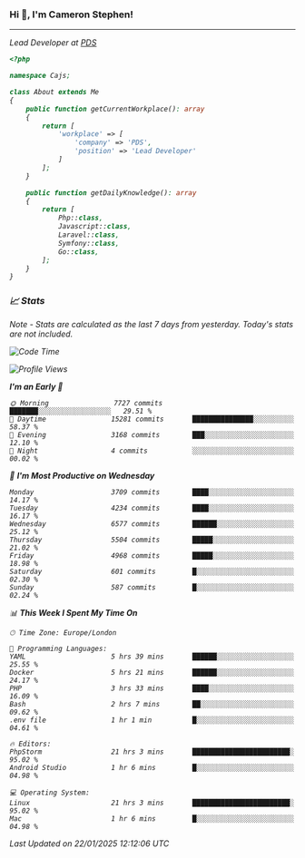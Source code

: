 ### Hi 👋, I'm Cameron Stephen!
<hr>
<p><em>Lead Developer at <a href="https://prindatasolutions.co.uk">PDS</a></p>


```php
<?php

namespace Cajs;

class About extends Me
{
    public function getCurrentWorkplace(): array
    {
        return [
            'workplace' => [
                'company' => 'PDS',
                'position' => 'Lead Developer'
            ]
        ];
    }

    public function getDailyKnowledge(): array
    {
        return [
            Php::class,
            Javascript::class,
            Laravel::class,
            Symfony::class,
            Go::class,
        ];
    }
}
```

### 📈 Stats
<p><em>Note - Stats are calculated as the last 7 days from yesterday. Today's stats are not included.</em></p>


<!--START_SECTION:waka-->
![Code Time](http://img.shields.io/badge/Code%20Time-4%2C211%20hrs%2052%20mins-blue)

![Profile Views](http://img.shields.io/badge/Profile%20Views-0-blue)

**I'm an Early 🐤** 

```text
🌞 Morning                7727 commits        ███████░░░░░░░░░░░░░░░░░░   29.51 % 
🌆 Daytime                15281 commits       ███████████████░░░░░░░░░░   58.37 % 
🌃 Evening                3168 commits        ███░░░░░░░░░░░░░░░░░░░░░░   12.10 % 
🌙 Night                  4 commits           ░░░░░░░░░░░░░░░░░░░░░░░░░   00.02 % 
```
📅 **I'm Most Productive on Wednesday** 

```text
Monday                   3709 commits        ████░░░░░░░░░░░░░░░░░░░░░   14.17 % 
Tuesday                  4234 commits        ████░░░░░░░░░░░░░░░░░░░░░   16.17 % 
Wednesday                6577 commits        ██████░░░░░░░░░░░░░░░░░░░   25.12 % 
Thursday                 5504 commits        █████░░░░░░░░░░░░░░░░░░░░   21.02 % 
Friday                   4968 commits        █████░░░░░░░░░░░░░░░░░░░░   18.98 % 
Saturday                 601 commits         █░░░░░░░░░░░░░░░░░░░░░░░░   02.30 % 
Sunday                   587 commits         █░░░░░░░░░░░░░░░░░░░░░░░░   02.24 % 
```


📊 **This Week I Spent My Time On** 

```text
🕑︎ Time Zone: Europe/London

💬 Programming Languages: 
YAML                     5 hrs 39 mins       ██████░░░░░░░░░░░░░░░░░░░   25.55 % 
Docker                   5 hrs 21 mins       ██████░░░░░░░░░░░░░░░░░░░   24.17 % 
PHP                      3 hrs 33 mins       ████░░░░░░░░░░░░░░░░░░░░░   16.09 % 
Bash                     2 hrs 7 mins        ██░░░░░░░░░░░░░░░░░░░░░░░   09.62 % 
.env file                1 hr 1 min          █░░░░░░░░░░░░░░░░░░░░░░░░   04.61 % 

🔥 Editors: 
PhpStorm                 21 hrs 3 mins       ████████████████████████░   95.02 % 
Android Studio           1 hr 6 mins         █░░░░░░░░░░░░░░░░░░░░░░░░   04.98 % 

💻 Operating System: 
Linux                    21 hrs 3 mins       ████████████████████████░   95.02 % 
Mac                      1 hr 6 mins         █░░░░░░░░░░░░░░░░░░░░░░░░   04.98 % 
```


 Last Updated on 22/01/2025 12:12:06 UTC
<!--END_SECTION:waka-->
